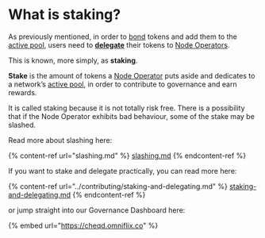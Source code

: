 # What is staking?

As previously mentioned, in order to [bond](delegation-and-bonding.md) tokens and add them to the [active pool](active-pool.md), users need to [**delegate**](delegation-and-bonding.md) their tokens to [Node Operators](validators.md).

This is known, more simply, as **staking**.

**Stake** is the amount of tokens a [Node Operator](validators.md) puts aside and dedicates to a network’s [active pool](active-pool.md), in order to contribute to governance and earn rewards.

It is called staking because it is not totally risk free. There is a possibility that if the Node Operator exhibits bad behaviour, some of the stake may be slashed.

Read more about slashing here:

{% content-ref url="slashing.md" %}
[slashing.md](slashing.md)
{% endcontent-ref %}

If you want to stake and delegate practically, you can read more here:

{% content-ref url="../contributing/staking-and-delegating.md" %}
[staking-and-delegating.md](../contributing/staking-and-delegating.md)
{% endcontent-ref %}

or jump straight into our Governance Dashboard here:

{% embed url="https://cheqd.omniflix.co" %}
